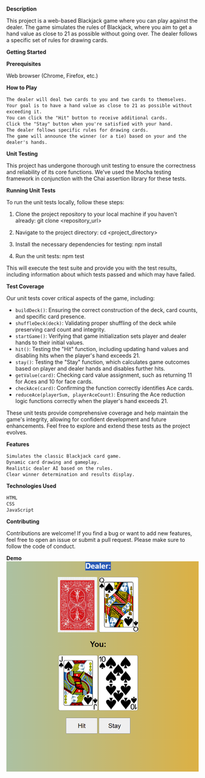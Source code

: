 **Description**

This project is a web-based Blackjack game where you can play against the dealer. The game simulates the rules of Blackjack, where you aim to get a hand value as close to 21 as possible without going over. The dealer follows a specific set of rules for drawing cards.


**Getting Started**

**Prerequisites**

 Web browser (Chrome, Firefox, etc.)


 **How to Play**

    The dealer will deal two cards to you and two cards to themselves.
    Your goal is to have a hand value as close to 21 as possible without exceeding it.
    You can click the "Hit" button to receive additional cards.
    Click the "Stay" button when you're satisfied with your hand.
    The dealer follows specific rules for drawing cards.
    The game will announce the winner (or a tie) based on your and the dealer's hands.


**Unit Testing**

This project has undergone thorough unit testing to ensure the correctness and reliability of its core functions. We've used the Mocha testing framework in conjunction with the Chai assertion library for these tests.


**Running Unit Tests**

To run the unit tests locally, follow these steps:

1. Clone the project repository to your local machine if you haven't already: git clone <repository_url>

2. Navigate to the project directory: cd <project_directory>
 
3. Install the necessary dependencies for testing: npm install

4. Run the unit tests: npm test


This will execute the test suite and provide you with the test results, including information about which tests passed and which may have failed.

**Test Coverage**

Our unit tests cover critical aspects of the game, including:

- `buildDeck()`: Ensuring the correct construction of the deck, card counts, and specific card presence.
- `shuffleDeck(deck)`: Validating proper shuffling of the deck while preserving card count and integrity.
- `startGame()`: Verifying that game initialization sets player and dealer hands to their initial values.
- `hit()`: Testing the "Hit" function, including updating hand values and disabling hits when the player's hand exceeds 21.
- `stay()`: Testing the "Stay" function, which calculates game outcomes based on player and dealer hands and disables further hits.
- `getValue(card)`: Checking card value assignment, such as returning 11 for Aces and 10 for face cards.
- `checkAce(card)`: Confirming the function correctly identifies Ace cards.
- `reduceAce(playerSum, playerAceCount)`: Ensuring the Ace reduction logic functions correctly when the player's hand exceeds 21.

These unit tests provide comprehensive coverage and help maintain the game's integrity, allowing for confident development and future enhancements. Feel free to explore and extend these tests as the project evolves.


**Features**

    Simulates the classic Blackjack card game.
    Dynamic card drawing and gameplay.
    Realistic dealer AI based on the rules.
    Clear winner determination and results display.

**Technologies Used**

    HTML
    CSS
    JavaScript

**Contributing**

Contributions are welcome! If you find a bug or want to add new features, feel free to open an issue or submit a pull request. Please make sure to follow the code of conduct.

**Demo** 
![BlackJack](screenshot.png)




